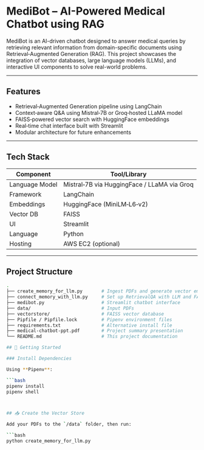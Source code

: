 # MediBot – AI-Powered Medical Chatbot using RAG

MediBot is an AI-driven chatbot designed to answer medical queries by retrieving relevant information from domain-specific documents using Retrieval‑Augmented Generation (RAG). This project showcases the integration of vector databases, large language models (LLMs), and interactive UI components to solve real-world problems.

---

##  Features

- Retrieval‑Augmented Generation pipeline using LangChain  
- Context‑aware Q&A using Mistral‑7B or Groq‑hosted LLaMA model  
- FAISS‑powered vector search with HuggingFace embeddings  
- Real‑time chat interface built with Streamlit  
- Modular architecture for future enhancements  

---

##  Tech Stack

| Component      | Tool/Library                                |
|----------------|----------------------------------------------|
| Language Model | Mistral‑7B via HuggingFace / LLaMA via Groq  |
| Framework      | LangChain                                    |
| Embeddings     | HuggingFace (MiniLM‑L6‑v2)                   |
| Vector DB      | FAISS                                        |
| UI             | Streamlit                                    |
| Language       | Python                                       |
| Hosting        | AWS EC2 (optional)                           |

---

##  Project Structure

```bash
.
├── create_memory_for_llm.py       # Ingest PDFs and generate vector embeddings
├── connect_memory_with_llm.py     # Set up RetrievalQA with LLM and FAISS
├── medibot.py                     # Streamlit chatbot interface
├── data/                          # Input PDFs
├── vectorstore/                   # FAISS vector database
├── Pipfile / Pipfile.lock         # Pipenv environment files
├── requirements.txt               # Alternative install file
├── medical-chatbot-ppt.pdf        # Project summary presentation
└── README.md                      # This project documentation

## 🚀 Getting Started

### Install Dependencies

Using **Pipenv**:

```bash
pipenv install
pipenv shell



## 📥 Create the Vector Store

Add your PDFs to the `/data` folder, then run:

```bash
python create_memory_for_llm.py

